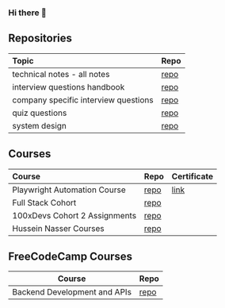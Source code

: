 ### Hi there 👋

<!--
**tanmayi-dev/tanmayi-dev** is a ✨ _special_ ✨ repository because its `README.md` (this file) appears on your GitHub profile.

Here are some ideas to get you started:

- 🔭 I’m currently working on ...
- 🌱 I’m currently learning ...
- 👯 I’m looking to collaborate on ...
- 🤔 I’m looking for help with ...
- 💬 Ask me about ...
- 📫 How to reach me: ...
- 😄 Pronouns: ...
- ⚡ Fun fact: ...
-->

## Repositories

|  Topic | Repo  |   
|:------|:-----|
| technical notes - all notes | [repo](https://github.com/tanmayi-dev/technical-notes) |
| interview questions handbook | [repo](https://github.com/tanmayi-dev/interview-questions-handbook) |
| company specific interview questions | [repo](https://github.com/tanmayi-dev/company-specific-interview-questions) |
| quiz questions | [repo](https://github.com/tanmayi-dev/quizzes) |
| system design | [repo](https://github.com/tanmayi-dev/system-design) |


## Courses

|  Course | Repo  | Certificate |
|:------|:-----|:-----|
| Playwright Automation Course | [repo](https://github.com/tanmayi-dev/playwright-tesing-tool) | [link](https://github.com/tanmayi-dev/playwright-tesing-tool/blob/main/certificate/README.md) |
| Full Stack Cohort | [repo](https://github.com/tanmayi-dev/full-stack-cohort)  | |
| 100xDevs Cohort 2 Assignments | [repo](https://github.com/tanmayi-dev/100xdevs-cohort-2-assignments)  | |
| Hussein Nasser Courses | [repo](https://github.com/tanmayi-dev/hussein-nasser-courses)  | |


## FreeCodeCamp Courses

| Course | Repo |
| ------ | ---- |
| Backend Development and APIs | [repo](https://github.com/tanmayi-dev/fcc-backend-development-and-apis) |

<!---

## Private Repos
|  Topic | Repo  |   
|:------:|:-----:|
| links  | [links-dump](https://github.com/tanmayi-dev/links-dump) |
| my-links | [my-links](https://github.com/tanmayi-dev/my-links) |
| resources | [personal-resources](https://github.com/tanmayi-dev/personal-resources) |
| project-ideas | [ideas-and-plans](https://github.com/tanmayi-dev/ideas-plans-todos-references) |
| s1-learning | [sentinelone-learning](https://github.com/tanmayi-dev/sentinelone-learning)  |
| react | [namaste-react-cloned](https://github.com/tanmayi-dev/namaste-react-course) |
| interview questions and hiring challenges | [repo](https://github.com/tanmayi-dev/interview-questions-and-hiring-challenges) |

-->
